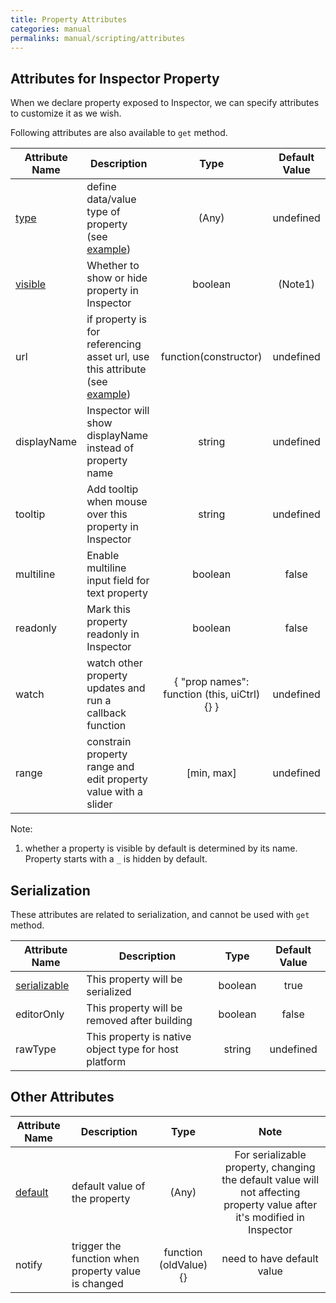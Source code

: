 ```yaml
---
title: Property Attributes
categories: manual
permalinks: manual/scripting/attributes
---
```


## Attributes for Inspector Property

When we declare property exposed to Inspector, we can specify attributes to customize it as we wish.

Following attributes are also available to `get` method.

Attribute Name | Description | Type | Default Value
--- | --- |:---:|:---:
[type](/manual/scripting/class#type) | define data/value type of property (see [example](/manual/scripting/class#type)) | (Any) | undefined
[visible](/manual/scripting/class#visible) | Whether to show or hide property in Inspector | boolean | (Note1)
url | if property is for referencing asset url, use this attribute (see [example](/manual/scripting/class#url)) | function(constructor) | undefined
displayName | Inspector will show displayName instead of property name | string | undefined
tooltip | Add tooltip when mouse over this property in Inspector | string | undefined
multiline | Enable multiline input field for text property | boolean | false
readonly | Mark this property readonly in Inspector | boolean | false
watch | watch other property updates and run a callback function | { "prop names": function (this, uiCtrl) {} } | undefined
range | constrain property range and edit property value with a slider | [min, max] | undefined

Note:
 1. whether a property is visible by default is determined by its name. Property starts with a `_` is hidden by default.

## Serialization

These attributes are related to serialization, and cannot be used with `get` method.

Attribute Name | Description | Type | Default Value
--- | --- |:---:|:---:
[serializable](/manual/scripting/class#serializable) | This property will be serialized | boolean | true
editorOnly | This property will be removed after building | boolean | false
rawType | This property is native object type for host platform | string | undefined

## Other Attributes

Attribute Name | Description | Type | Note
--- | --- |:---:|:---:
[default](/manual/scripting/class#default) | default value of the property | (Any) | For serializable property, changing the default value will not affecting property value after it's modified in Inspector
notify | trigger the function when property value is changed | function (oldValue) {} | need to have default value
